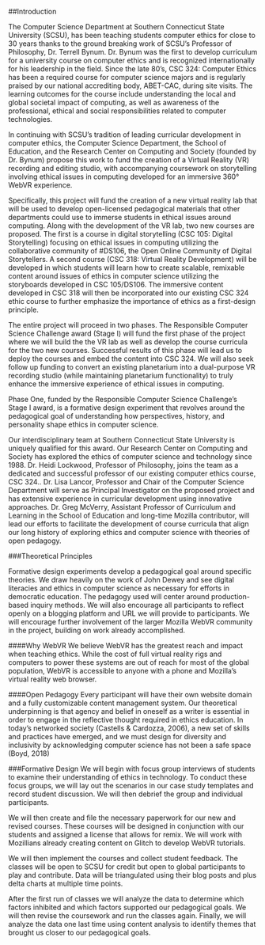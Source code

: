 ##Introduction

The Computer Science Department at Southern Connecticut State University (SCSU), has been teaching students computer ethics for close to 30 years thanks to the ground breaking work of SCSU’s Professor of Philosophy, Dr. Terrell Bynum.  Dr. Bynum was the first to develop curriculum for a university course on computer ethics and is recognized internationally for his leadership in the field. Since the late 80’s, CSC 324: Computer Ethics has been a required course for computer science majors and is regularly praised by our national accrediting body, ABET-CAC, during site visits. The learning outcomes for the course include understanding the local and global societal impact of computing, as well as awareness of the professional, ethical and social responsibilities related to computer technologies. 

In continuing with SCSU’s tradition of leading curricular development in computer ethics, the Computer Science Department, the School of Education, and the Research Center on Computing and Society (founded by Dr. Bynum) propose this work to fund the creation of a Virtual Reality (VR) recording and editing studio, with accompanying coursework on storytelling involving ethical issues in computing developed for an immersive 360° WebVR experience.

Specifically, this project will fund the creation of a new virtual reality lab that will be used to develop open-licensed pedagogical materials that other departments could use to immerse students in ethical issues around computing. Along with the development of the VR lab, two new courses are proposed.  The first is a course in digital storytelling (CSC 105: Digital Storytelling) focusing on ethical issues in computing utilizing the collaborative community of #DS106, the Open Online Community of Digital Storytellers.  A second course (CSC 318: Virtual Reality Development) will be developed in which students will learn how to create scalable, remixable content around issues of ethics in computer science utilizing the storyboards developed in CSC 105/DS106. The immersive content developed in CSC 318 will then be incorporated into our existing CSC 324 ethic course to further emphasize the importance of ethics as a first-design principle.

The entire project will proceed in two phases. The Responsible Computer Science Challenge award (Stage I) will fund the first phase of the project where we will build the the VR lab as well as develop the course curricula for the two new courses. Successful results of this phase will lead us to deploy the courses and embed the content into CSC 324.  We will also seek follow up funding to convert an existing planetarium into a dual-purpose VR recording studio (while maintaining planetarium functionality) to truly enhance the immersive experience of ethical issues in computing. 

Phase One, funded by the Responsible Computer Science Challenge’s Stage I award, is a formative design experiment that revolves around the pedagogical goal of understanding how perspectives, history, and personality shape ethics in computer science.

Our interdisciplinary team at Southern Connecticut State University is uniquely qualified for this award. Our Research Center on Computing and Society has explored the ethics of computer science and technology since 1988. Dr. Heidi Lockwood, Professor of Philosophy, joins the team as a dedicated and successful professor of our existing computer ethics course, CSC 324.. Dr. Lisa Lancor, Professor and Chair of the Computer Science Department will serve as Principal Investigator on the proposed project and has extensive experience in curricular development using innovative approaches. Dr. Greg McVerry, Assistant Professor of Curriculum and Learning in the School of Education and long-time Mozilla contributor, will lead our efforts to facilitate the development of course curricula that align our long history of exploring ethics and computer science with theories of open pedagogy. 

###Theoretical Principles

Formative design experiments develop a pedagogical goal around specific theories. We draw heavily on the work of John Dewey and see digital literacies and ethics in computer science as necessary for efforts in democratic education. The pedagogy used will center around production-based inquiry methods. We will also encourage all participants to reflect openly on a blogging platform and URL we will provide to participants. We will encourage further involvement of the larger Mozilla WebVR community in the project, building on work already accomplished. 

####Why WebVR
We believe WebVR has the greatest reach and impact when teaching ethics. While the cost of full virtual reality rigs and computers to power these systems are out of reach for most of the global population, WebVR is accessible to anyone with a phone and Mozilla’s virtual reality web browser. 

####Open Pedagogy
Every participant will have their own website domain and a fully customizable content management system. Our theoretical underpinning is that agency and belief in oneself as a writer is essential in order to engage in the reflective thought required in ethics education. In today’s networked society (Castells & Cardozza, 2006), a new set of skills and practices have emerged, and we must design for diversity and inclusivity by acknowledging computer science has not been a safe space (Boyd, 2018) 

###Formative Design
We will begin with focus group interviews of students to examine their understanding of ethics in technology. To conduct these focus groups, we will lay out the scenarios in our case study templates and record student discussion. We will then debrief the group and individual participants.

We will then create and file the necessary paperwork for our new and revised courses. These courses will be designed in conjunction with our students and assigned a license that allows for remix. We will work with Mozillians already creating content on Glitch to develop WebVR tutorials.

We will then implement the courses and collect student feedback. The classes will be open to SCSU for credit but open to global participants to play and contribute. Data will be triangulated using their blog posts and plus delta charts at multiple time points.

After the first run of classes we will analyze the data to determine which factors inhibited and which factors supported our pedagogical goals. We will then revise the coursework and run the classes again. Finally, we will analyze the data one last time using content analysis to identify themes that brought us closer to our pedagogical goals.
